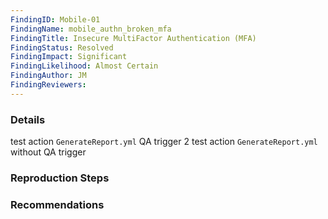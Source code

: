 ```yaml
---
FindingID: Mobile-01
FindingName: mobile_authn_broken_mfa
FindingTitle: Insecure MultiFactor Authentication (MFA)
FindingStatus: Resolved
FindingImpact: Significant
FindingLikelihood: Almost Certain
FindingAuthor: JM
FindingReviewers: 
---
```


### Details

test action `GenerateReport.yml` QA trigger 2
test action `GenerateReport.yml` without QA trigger 


### Reproduction Steps



### Recommendations


